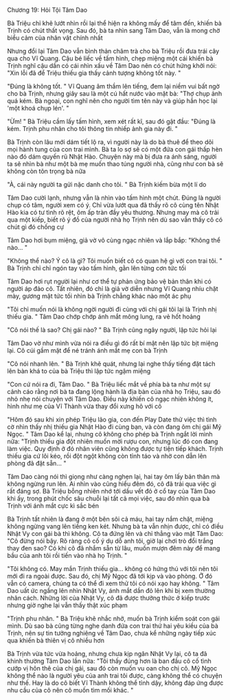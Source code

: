 




Chương 19: Hỏi Tội Tâm Dao

Bà Triệu chỉ khẽ lướt nhìn rồi lại thể hiện ra không mấy để tâm đến, khiến bà Trịnh có chút thất vọng. Sau đó, bà ta nhìn sang Tâm Dao, vẫn là mong chờ biểu cảm của nhân vật chính nhất

Nhưng đổi lại Tâm Dao vẫn bình thản châm trà cho bà Triệu rồi đưa trái cây qua cho Vĩ Quang. Cậu bé liếc về tấm hình, chẹp miệng một cái khiến bà Trịnh nghĩ cậu dần có cái nhìn xấu về Tâm Dao nên có chút hứng khởi nói: "Xin lỗi đã để Triệu thiếu gia thấy cảnh tượng không tốt này. "

"Đúng là không tốt. " Vĩ Quang âm thầm lên tiếng, đem lại niềm vui bất ngờ cho bà Trịnh, nhưng giây sau là một cú hất nước vào mặt bà: "Thợ chụp ảnh quá kém. Bà ngoại, con nghĩ nên cho người tìm tên này và giúp hắn học lại 'một khoá chụp lén'. "

"Ừm! " Bà Triệu cầm lấy tấm hình, xem xét rất kĩ, sau đó gật đầu: "Đúng là kém. Trịnh phu nhân cho tôi thông tin nhiếp ảnh gia này đi. "

Bà Trịnh còn lâu mới dám tiết lộ ra, vì người này là do bà thuê để theo dõi mọi hành tung của con trai mình. Bà ta lo sợ sẽ có một đứa con gái thấp hèn nào đó dám quyến rũ Nhật Hào. Chuyện này mà bị đưa ra ánh sáng, người ta sẽ nhìn bà như một bà mẹ muốn thao túng người nhà, cũng như con bà sẽ không còn tôn trọng bà nữa

"À, cái này người ta gửi nặc danh cho tôi. " Bà Trịnh kiếm bừa một lí do

Tâm Dao cười lạnh, nhưng vẫn là nhìn vào tấm hình một chút. Đúng là người chụp có tâm, người xem có ý. Chỉ vừa lướt qua đã thấy rõ cô cùng tên Nhật Hào kia có tư tình rõ rệt, ôm ấp tràn đầy yêu thương. Nhưng may mà cô trải qua một kiếp, biết rõ ý đồ của người nhà họ Trịnh nên dù sao vẫn thấy cô có chút gì đó chống cự

Tâm Dao hơi bụm miệng, giả vờ vô cùng ngạc nhiên và lắp bắp: "Không thể nào... "

"Không thể nào? Ý cô là gì? Tôi muốn biết cô có quan hệ gì với con trai tôi. " Bà Trịnh chỉ chỉ ngón tay vào tấm hình, gằn lên từng cơn tức tối

Tâm Dao hơi rụt người lại như cơ thể tự phản ứng bảo vệ bản thân khi có người áp đảo cô. Tất nhiên, đó chỉ là giả vờ diễn nhưng Vĩ Quang nhíu chặt mày, gương mặt tức tối nhìn bà Trịnh chẳng khác nào một ác phụ

"Tôi chỉ muốn nói là không ngời người đi cùng với chị gái tôi lại là Trịnh nhị thiếu gia. " Tâm Dao chớp chớp ánh mắt mông lung, ra vẻ hốt hoảng


"Cô nói thế là sao? Chị gái nào? " Bà Trịnh cũng ngây người, lập tức hỏi lại

Tâm Dao vờ như mình vừa nói ra điều gì đó rất bí mật nên lập tức bịt miệng lại. Cô cúi gầm mặt để né tránh ánh mắt mẹ con bà Trịnh

"Cô nói nhanh lên. " Bà Trịnh khẽ quát, nhưng lại nghe thấy tiếng đặt tách lên bàn khá to của bà Triệu thì lập tức ngậm miệng

"Con cứ nói ra đi, Tâm Dao. " Bà Triệu liếc mắt về phía bà ta như một sự cảnh cáo rằng nơi bà ta đang lộng hành là địa bàn của nhà họ Triệu, sau đó nhỏ nhẹ nói chuyện với Tâm Dao. Điều này khiến cô ngạc nhiên không ít, hình như mẹ của Vĩ Thành vừa thay đổi xưng hô với cô

"Hôm đó sau khi xin phép Triệu lão gia, con đến Play Date thử việc thì tình cờ nhìn thấy nhị thiếu gia Nhật Hào đi cùng bạn, và còn đang ôm chị gái Mỹ Ngọc. " Tâm Dao kể lại, nhưng cô không cho phép bà Trịnh ngắt lời mình nữa: "Trịnh thiếu gia đột nhiên muốn mời rượu con, nhưng lúc đó con đang làm việc. Quy định ở đó nhân viên cũng không được tự tiện tiếp khách. Trịnh thiếu gia cứ lôi kéo, rồi đột ngột không còn tỉnh táo và nhờ con dẫn lên phòng đã đặt sẵn... "

Tâm Dao càng nói thì giọng như càng nghẹn lại, hai tay ôm lấy bản thân mà không ngừng run lên. Ai nhìn vào cũng hiểu đêm đó, cô đã trải qua việc gì rất đáng sợ. Bà Triệu bỗng nhiên nhớ tới dấu vết đỏ ở cổ tay của Tâm Dao khi ấy, trong phút chốc sâu chuỗi lại tất cả mọi việc, sau đó nhìn qua bà Trịnh với ánh mắt cực kì sắc bén

Bà Trịnh tất nhiên là đang ở một bên sôi cả máu, hai tay nắm chặt, miệng không ngừng vang lên tiếng ken két. Nhưng bà ta vẫn nhịn được, chỉ có điều Nhật Vy con gái bà thì không. Cô ta đứng lên và chỉ thẳng vào mặt Tâm Dao: "Cô đừng nói bậy. Rõ ràng cô cố ý dụ dỗ anh tôi, giờ lại chơi trò đổi trắng thay đen sao? Có khi cô đã nhắm sẵn từ lâu, muốn mượn đêm này để mang bầu của anh tôi rồi tiến vào nhà họ Trịnh. "

"Tôi không có. May mắn Trịnh thiếu gia... không có hứng thú với tôi nên tôi mới đi ra ngoài được. Sau đó, chị Mỹ Ngọc đã tới kịp và vào phòng. Ở đó vẫn có camera, chúng ta có thể đi xem thử tôi có nói xạo hay không. " Tâm Dao uất ức ngẩng lên nhìn Nhật Vy, ánh mắt dần đỏ lên khi bị xem thường nhân cách. Những lời của Nhật Vy, cô đã được thưởng thức ở kiếp trước nhưng giờ nghe lại vẫn thấy thật xúc phạm

"Trịnh phu nhân. " Bà Triệu khẽ nhắc nhở, muốn bà Trịnh kiểm soát con gái mình. Dù sao bà cũng từng nghe danh đứa con trai thứ hai yêu kiều của bà Trịnh, nên sự tin tưởng nghiêng về Tâm Dao, chưa kể những ngày tiếp xúc qua khiến bà thiên vị cô nhiều hơn

Bà Trịnh vừa tức vừa hoảng, nhưng chưa kịp ngăn Nhật Vy lại, cô ta đã khinh thường Tâm Dao lần nữa: "Tôi thấy đúng hơn là ban đầu cô cố tình cướp vị hôn thê của chị gái, sau đó còn muốn vu oan cho chị cô. Mỹ Ngọc không thể nào là người yêu của anh trai tôi được, càng không thể có chuyện như thế. Hay là do cô biết Vĩ Thành không thể tỉnh dậy, không đáp ứng được nhu cầu của cô nên cô muốn tìm mối khác. "





